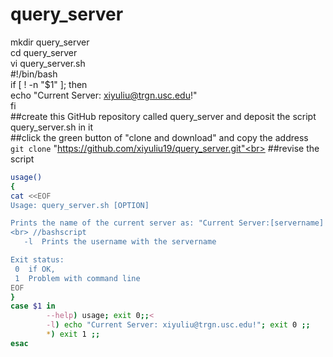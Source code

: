 # query_server
mkdir query_server<br>
cd query_server<br>
vi query_server.sh<br>
#!/bin/bash<br>
if [ ! -n "$1" ]; then<br>
    echo "Current Server: xiyuliu@trgn.usc.edu!"<br>
fi<br>
##create this GitHub repository called query_server and deposit the script query_server.sh in it<br>
##click the green button of "clone and download" and copy the address<br> 
`git clone` "https://github.com/xiyuliu19/query_server.git"<br>
##revise the script<br>
```Bash
usage()
{
cat <<EOF
Usage: query_server.sh [OPTION]

Prints the name of the current server as: "Current Server:[servername]
<br> //bashscript
   -l  Prints the username with the servername

Exit status:
 0  if OK,
 1  Problem with command line
EOF
}
case $1 in
        --help) usage; exit 0;;<
        -l) echo "Current Server: xiyuliu@trgn.usc.edu!"; exit 0 ;;
        *) exit 1 ;;
esac
```

